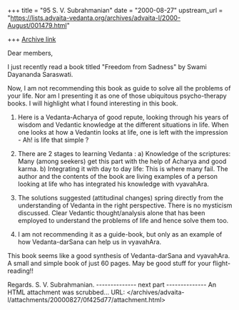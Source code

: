 +++
title = "95 S. V. Subrahmanian"
date = "2000-08-27"
upstream_url = "https://lists.advaita-vedanta.org/archives/advaita-l/2000-August/001479.html"

+++
[Archive link](https://lists.advaita-vedanta.org/archives/advaita-l/2000-August/001479.html)

Dear members,

I just recently read a book titled "Freedom from Sadness" by Swami Dayananda Saraswati.

Now, I am not recommending this book as guide to solve all the problems of your life.  Nor am I presenting it as one of those ubiquitous psycho-therapy books.  I will highlight what I found interesting in this book.

1.   Here is a Vedanta-Acharya of good repute, looking through his years of wisdom and Vedantic knowledge at the different situations in life.  When one looks at how a Vedantin looks at life, one is left with the impression - Ah! is life that simple ?

2.  There are 2 stages to learning Vedanta : 
a) Knowledge of the scriptures:  Many (among seekers) get this part with the help of Acharya and good karma.
b) Integrating it with day to day life:  This is where many fail.  The author and the contents of the book are living examples of a person looking at life who has integrated his knowledge with vyavahAra.

3.  The solutions suggested (attitudinal changes) spring directly from the understanding of Vedanta in the right perspective.  There is no mysticism discussed.  Clear Vedantic thought/analysis alone that has been employed to understand the problems of life and hence solve them too.

4.  I am not recommending it as a guide-book, but only as an example of how Vedanta-darSana can help us in vyavahAra.

This book seems like a good synthesis of Vedanta-darSana and vyavahAra.  A small and simple book of just 60 pages.  May be good stuff for your flight-reading!!

Regards.
S. V. Subrahmanian.
-------------- next part --------------
An HTML attachment was scrubbed...
URL: </archives/advaita-l/attachments/20000827/0f425d77/attachment.html>

